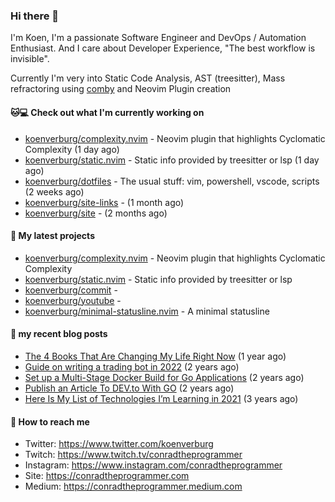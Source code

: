 ### Hi there 👋

I'm Koen, I'm a passionate Software Engineer and DevOps / Automation Enthusiast. And I care about Developer Experience, "The best workflow is invisible".

Currently I'm very into Static Code Analysis, AST (treesitter), Mass refractoring using [comby](https://comby.dev) and Neovim Plugin creation

#### 🐱💻  Check out what I'm currently working on

- [koenverburg/complexity.nvim](https://github.com/koenverburg/complexity.nvim) - Neovim plugin that highlights Cyclomatic Complexity (1 day ago)
- [koenverburg/static.nvim](https://github.com/koenverburg/static.nvim) - Static info provided by treesitter or lsp (1 day ago)
- [koenverburg/dotfiles](https://github.com/koenverburg/dotfiles) - The usual stuff: vim, powershell, vscode, scripts (2 weeks ago)
- [koenverburg/site-links](https://github.com/koenverburg/site-links) -  (1 month ago)
- [koenverburg/site](https://github.com/koenverburg/site) -  (2 months ago)

#### 👀 My latest projects

- [koenverburg/complexity.nvim](https://github.com/koenverburg/complexity.nvim) - Neovim plugin that highlights Cyclomatic Complexity
- [koenverburg/static.nvim](https://github.com/koenverburg/static.nvim) - Static info provided by treesitter or lsp
- [koenverburg/commit](https://github.com/koenverburg/commit) - 
- [koenverburg/youtube](https://github.com/koenverburg/youtube) - 
- [koenverburg/minimal-statusline.nvim](https://github.com/koenverburg/minimal-statusline.nvim) - A minimal statusline

#### 📜 my recent blog posts

- [The 4 Books That Are Changing My Life Right Now](https://conradtheprogrammer.medium.com/the-4-books-that-are-changing-my-life-right-now-af4e6a793678?source=rss-405b29f48feb------2) (1 year ago)
- [Guide on writing a trading bot in 2022](https://conradtheprogrammer.medium.com/guide-on-writing-a-trading-bot-in-2022-56051df4e0ef?source=rss-405b29f48feb------2) (2 years ago)
- [Set up a Multi-Stage Docker Build for Go Applications](https://medium.com/codex/set-up-a-multi-stage-docker-build-for-go-applications-a37113791b4f?source=rss-405b29f48feb------2) (2 years ago)
- [Publish an Article To DEV.to With GO](https://conradtheprogrammer.medium.com/publish-an-article-to-dev-to-with-go-48f5f8a64aa6?source=rss-405b29f48feb------2) (2 years ago)
- [Here Is My List of Technologies I’m Learning in 2021](https://medium.com/codex/here-is-my-list-of-technologies-im-learning-in-2021-e1aa6041ceac?source=rss-405b29f48feb------2) (3 years ago)

#### 📨 How to reach me

- Twitter: https://www.twitter.com/koenverburg
- Twitch: https://www.twitch.tv/conradtheprogrammer
- Instagram: https://www.instagram.com/conradtheprogrammer
- Site: https://conradtheprogrammer.com
- Medium: https://conradtheprogrammer.medium.com
